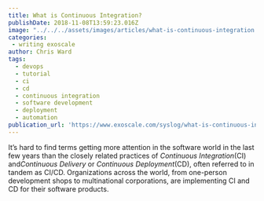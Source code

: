 ```yaml
---
title: What is Continuous Integration?
publishDate: 2018-11-08T13:59:23.016Z
image: "../../../assets/images/articles/what-is-continuous-integration.png"
categories:
 - writing exoscale
author: Chris Ward
tags:
  - devops
  - tutorial
  - ci
  - cd
  - continuous integration
  - software development
  - deployment
  - automation
publication_url: 'https://www.exoscale.com/syslog/what-is-continuous-integration/'
---
```


It’s hard to find terms getting more attention in the software world in the last few years than the closely related practices of *Continuous Integration*(CI) and*Continuous Delivery* or *Continuous Deployment*(CD), often referred to in tandem as CI/CD. Organizations across the world, from one-person development shops to multinational corporations, are implementing CI and CD for their software products.

